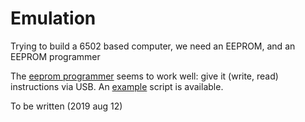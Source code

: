# Emulation
Trying to build a 6502 based computer, we need an EEPROM, and an EEPROM programmer

The [eeprom programmer](eeprom-programmer) seems to work well: give it (write, read) instructions via USB. 
An [example](eeprom-programmer/inx-loop.txt) script is available.
 
To be written (2019 aug 12)
